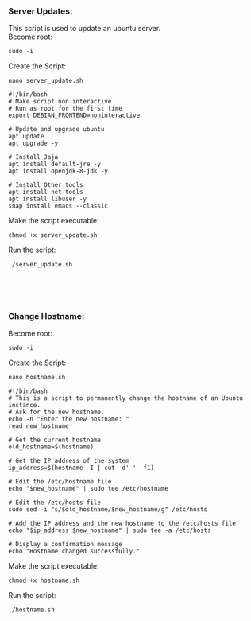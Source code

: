 ### Server Updates:
This script is used to update an ubuntu server. <br>
Become root:
```
sudo -i
```
Create the Script: 
```
nano server_update.sh
```
```
#!/bin/bash
# Make script non interactive 
# Run as root for the first time 
export DEBIAN_FRONTEND=noninteractive

# Update and upgrade ubuntu
apt update
apt upgrade -y

# Install Jaja 
apt install default-jre -y
apt install openjdk-8-jdk -y

# Install Other tools 
apt install net-tools
apt install libuser -y  
snap install emacs --classic
```
Make the script executable: 
```
chmod +x server_update.sh
```
Run the script:
```
./server_update.sh
```
## 
<br>
<br>

### Change Hostname:
Become root:
```
sudo -i
```
Create the Script: 
```
nano hostname.sh
```
```
#!/bin/bash
# This is a script to permanently change the hostname of an Ubuntu instance.
# Ask for the new hostname.
echo -n "Enter the new hostname: "
read new_hostname

# Get the current hostname
old_hostname=$(hostname)

# Get the IP address of the system
ip_address=$(hostname -I | cut -d' ' -f1)

# Edit the /etc/hostname file
echo "$new_hostname" | sudo tee /etc/hostname

# Edit the /etc/hosts file
sudo sed -i "s/$old_hostname/$new_hostname/g" /etc/hosts

# Add the IP address and the new hostname to the /etc/hosts file
echo "$ip_address $new_hostname" | sudo tee -a /etc/hosts

# Display a confirmation message
echo "Hostname changed successfully." 
```
Make the script executable: 
```
chmod +x hostname.sh
```
Run the script:
```
./hostname.sh
```
##